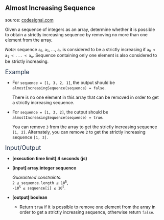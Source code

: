 <h2>Almost Increasing Sequence</h2>
<p>source: <a href="https://www.codesignal.com/">codesignal.com</a>
<div><p>Given a sequence of integers as an array, determine whether it is possible to obtain a strictly increasing sequence by removing no more than one element from the array.</p>
<p><em>Note:</em> sequence <code>a<sub>0</sub></code>, <code>a<sub>1</sub></code>, ..., <code>a<sub>n</sub></code> is considered to be a strictly increasing if <code>a<sub>0</sub> &lt; a<sub>1</sub> &lt; ... &lt; a<sub>n</sub></code>. Sequence containing only one element is also considered to be strictly increasing.</p>
<p><span style="color:#2b3b52;font-size:1.4em">Example</span></p>
<ul>
<li>
<p>For <code>sequence = [1, 3, 2, 1]</code>, the output should be<br>
<code>almostIncreasingSequence(sequence) = false</code>.</p>
<p>There is no one element in this array that can be removed in order to get a strictly increasing sequence.</p>
</li>
<li>
<p>For <code>sequence = [1, 3, 2]</code>, the output should be<br>
<code>almostIncreasingSequence(sequence) = true</code>.</p>
<p>You can remove <code>3</code> from the array to get the strictly increasing sequence <code>[1, 2]</code>. Alternately, you can remove <code>2</code> to get the strictly increasing sequence <code>[1, 3]</code>.</p>
</li>
</ul>
<p><span style="color:#2b3b52;font-size:1.4em">Input/Output</span></p>
<ul>
<li>
<p><strong>[execution time limit] 4 seconds (js)</strong></p>
</li>
<li>
<p><strong>[input] array.integer sequence</strong></p>
<p><em>Guaranteed constraints:</em><br>
<code>2 ≤ sequence.length ≤ 10<sup>5</sup></code>,<br>
<code>-10<sup>5</sup> ≤ sequence[i] ≤ 10<sup>5</sup></code>.</p>
</li>
<li>
<p><strong>[output] boolean</strong></p>
<ul>
<li>Return <code>true</code> if it is possible to remove one element from the array in order to get a strictly increasing sequence, otherwise return <code>false</code>.</li>
</ul>
</li>
</ul>
</div>